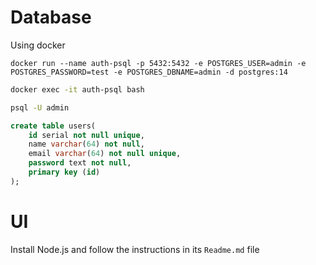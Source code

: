 # Database
Using docker

```docker
docker run --name auth-psql -p 5432:5432 -e POSTGRES_USER=admin -e POSTGRES_PASSWORD=test -e POSTGRES_DBNAME=admin -d postgres:14
```

```bash
docker exec -it auth-psql bash
```

```bash
psql -U admin
```

```sql
create table users(
    id serial not null unique,
    name varchar(64) not null,
    email varchar(64) not null unique,
    password text not null,
    primary key (id)
);
```


# UI

Install Node.js and follow the instructions in its `Readme.md` file